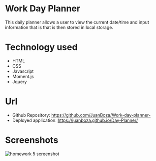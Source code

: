 # Work Day Planner
  This daily planner allows a user to view the current date/time and input information that is that is then stored in local     storage. 


# Technology used 
  * HTML 
  * CSS 
  * Javascript
  * Moment.js 
  * Jquery 

# Url  
 * Github Repository: https://github.com/JuanBoza/Work-day-planner-
 * Deployed application: https://juanboza.github.io/Day-Planner/
 
# Screenshots
![homework 5 screenshot ](https://user-images.githubusercontent.com/70541910/107166126-47663180-6972-11eb-8e55-f024f89f5685.png)
